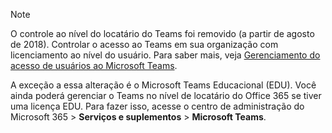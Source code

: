 > [!NOTE]
> O controle ao nível do locatário do Teams foi removido (a partir de agosto de 2018). Controlar o acesso ao Teams em sua organização com licenciamento ao nível do usuário. Para saber mais, veja [Gerenciamento do acesso de usuários ao Microsoft Teams](../user-access.md).

A exceção a essa alteração é o Microsoft Teams Educacional (EDU). Você ainda poderá gerenciar o Teams no nível de locatário do Office 365 se tiver uma licença EDU. Para fazer isso, acesse o centro de administração do Microsoft 365 > **Serviços e suplementos** > **Microsoft Teams**.
